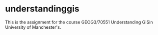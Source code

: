 # understandinggis
This is the assignment for the course GEOG3/70551 Understanding GISin University of Manchester's.
